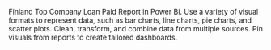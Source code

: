 Finland Top Company Loan Paid Report in Power Bi.
Use a variety of visual formats to represent data, such as bar charts, line charts, pie charts, and scatter plots.
Clean, transform, and combine data from multiple sources.
 Pin visuals from reports to create tailored dashboards.
